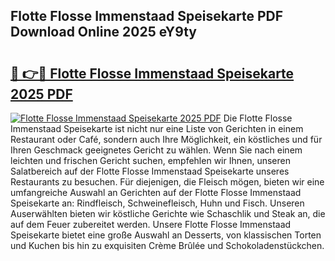 ## Flotte Flosse Immenstaad Speisekarte PDF Download Online 2025 eY9ty

# <h2><a href="http://gc829m.nevu.top/?p=Flotte+Flosse+Immenstaad+Speisekarte">🔗 👉🔴 Flotte Flosse Immenstaad Speisekarte 2025 PDF</a></h2>

[![Flotte Flosse Immenstaad Speisekarte 2025 PDF](https://i.imgur.com/dBaPXMq.png)](http://gc829m.nevu.top/?p=Flotte+Flosse+Immenstaad+Speisekarte)
Die Flotte Flosse Immenstaad Speisekarte ist nicht nur eine Liste von Gerichten in einem Restaurant oder Café, sondern auch Ihre Möglichkeit, ein köstliches und für Ihren Geschmack geeignetes Gericht zu wählen. Wenn Sie nach einem leichten und frischen Gericht suchen, empfehlen wir Ihnen, unseren Salatbereich auf der Flotte Flosse Immenstaad Speisekarte unseres Restaurants zu besuchen. Für diejenigen, die Fleisch mögen, bieten wir eine umfangreiche Auswahl an Gerichten auf der Flotte Flosse Immenstaad Speisekarte an: Rindfleisch, Schweinefleisch, Huhn und Fisch. Unseren Auserwählten bieten wir köstliche Gerichte wie Schaschlik und Steak an, die auf dem Feuer zubereitet werden. Unsere Flotte Flosse Immenstaad Speisekarte bietet eine große Auswahl an Desserts, von klassischen Torten und Kuchen bis hin zu exquisiten Crème Brûlée und Schokoladenstückchen.
